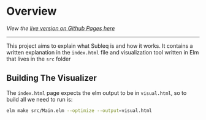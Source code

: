 # Overview

*View the [live version on Github Pages here](https://roboticmind.github.io/Subleq-Visualizer/)*

---

This project aims to explain what Subleq is
and how it works. It contains a written explanation
in the `index.html` file and visualization tool written in Elm that lives in the `src` folder

## Building The Visualizer

The `index.html`  page expects the elm output to
be in `visual.html`, so to build all we need to run is:

```bash
elm make src/Main.elm --optimize --output=visual.html
```
